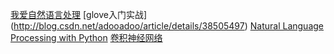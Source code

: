 [我爱自然语言处理](http://www.52nlp.cn/resources)
[glove入门实战]
(http://blog.csdn.net/adooadoo/article/details/38505497)
[Natural Language Processing with Python](http://www.nltk.org/book/)
[卷积神经网络](http://blog.csdn.net/stdcoutzyx/article/details/41596663)